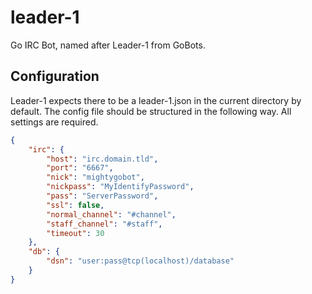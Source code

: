 leader-1
========

Go IRC Bot, named after Leader-1 from GoBots.


## Configuration

Leader-1 expects there to be a leader-1.json in the current directory by default. The config file should be structured in the following way. All settings are required.

```json
{
    "irc": {
        "host": "irc.domain.tld",
        "port": "6667",
        "nick": "mightygobot",
        "nickpass": "MyIdentifyPassword",
        "pass": "ServerPassword",
        "ssl": false,
        "normal_channel": "#channel",
        "staff_channel": "#staff",
        "timeout": 30
    },
    "db": {
    	"dsn": "user:pass@tcp(localhost)/database"
    }
}
```

